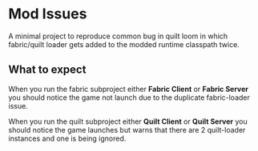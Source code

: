 # Mod Issues
A minimal project to reproduce common bug in quilt loom in which fabric/quilt loader gets added to the modded runtime classpath twice.

## What to expect
When you run the fabric subproject either **Fabric Client** or **Fabric Server** you should notice the game not launch due to the duplicate fabric-loader issue.

When you run the quilt subproject either **Quilt Client** or **Quilt Server** you should notice the game launches but warns that there are 2 quilt-loader instances and one is being ignored.
